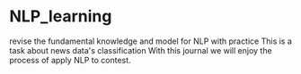 # NLP_learning
revise the fundamental knowledge and model for NLP with practice
This is a task about news data's classification
With this journal we will enjoy the process of apply NLP to contest.
